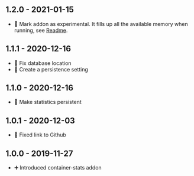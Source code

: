 ## 1.2.0 - 2021-01-15

* 🧪 Mark addon as experimental. It fills up all the available memory when running, see [Readme](https://github.com/Poeschl/Hassio-Addons/blob/master/container-stats/README.md).


## 1.1.1 - 2020-12-16

* 🐛 Fix database location
* 🔨 Create a persistence setting


## 1.1.0 - 2020-12-16

* 🔨 Make statistics persistent


## 1.0.1 - 2020-12-03

* 🔨 Fixed link to Github


## 1.0.0 - 2019-11-27

* ➕ Introduced container-stats addon
